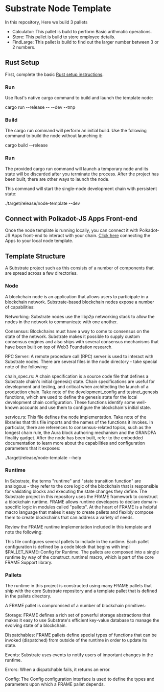 # Substrate Node Template
In this repository, Here we build 3 pallets
* Calculator: This pallet is build to perform Basic arithmatic operations.
* Store: This pallet is build to store employee details.
* FindLarge: This pallet is build to find out the larger number between 3 or 2 numbers.

## Rust Setup
First, complete the basic [Rust setup instructions](https://www.rust-lang.org/tools/install).

### Run
Use Rust's native cargo command to build and launch the template node:

cargo run --release -- --dev --tmp
### Build
The cargo run command will perform an initial build. Use the following command to build the node without launching it:

cargo build --release


### Run
The provided cargo run command will launch a temporary node and its state will be discarded after you terminate the process. After the project has been built, there are other ways to launch the node.

This command will start the single-node development chain with persistent state:

./target/release/node-template --dev

## Connect with Polkadot-JS Apps Front-end
Once the node template is running locally, you can connect it with Polkadot-JS Apps front-end to interact with your chain. [Click here](https://polkadot.js.org/apps/#/explorer?rpc=ws://127.0.0.1:9944) connecting the Apps to your local node template.

## Template Structure
A Substrate project such as this consists of a number of components that are spread across a few directories.

### Node
A blockchain node is an application that allows users to participate in a blockchain network. Substrate-based blockchain nodes expose a number of capabilities:

Networking: Substrate nodes use the libp2p networking stack to allow the nodes in the network to communicate with one another.

Consensus: Blockchains must have a way to come to consensus on the state of the network. Substrate makes it possible to supply custom consensus engines and also ships with several consensus mechanisms that have been built on top of Web3 Foundation research.

RPC Server: A remote procedure call (RPC) server is used to interact with Substrate nodes.
There are several files in the node directory - take special note of the following:

chain_spec.rs: A chain specification is a source code file that defines a Substrate chain's initial (genesis) state. Chain specifications are useful for development and testing, and critical when architecting the launch of a production chain. Take note of the development_config and testnet_genesis functions, which are used to define the genesis state for the local development chain configuration. These functions identify some well-known accounts and use them to configure the blockchain's initial state.

service.rs: This file defines the node implementation. Take note of the libraries that this file imports and the names of the functions it invokes. In particular, there are references to consensus-related topics, such as the longest chain rule, the Aura block authoring mechanism and the GRANDPA finality gadget.
After the node has been built, refer to the embedded documentation to learn more about the capabilities and configuration parameters that it exposes:

./target/release/node-template --help

### Runtime
In Substrate, the terms "runtime" and "state transition function" are analogous - they refer to the core logic of the blockchain that is responsible for validating blocks and executing the state changes they define. The Substrate project in this repository uses the FRAME framework to construct a blockchain runtime. FRAME allows runtime developers to declare domain-specific logic in modules called "pallets". At the heart of FRAME is a helpful macro language that makes it easy to create pallets and flexibly compose them to create blockchains that can address a variety of needs.

Review the FRAME runtime implementation included in this template and note the following:

This file configures several pallets to include in the runtime. Each pallet configuration is defined by a code block that begins with impl $PALLET_NAME::Config for Runtime.
The pallets are composed into a single runtime by way of the construct_runtime! macro, which is part of the core FRAME Support library.

### Pallets
The runtime in this project is constructed using many FRAME pallets that ship with the core Substrate repository and a template pallet that is defined in the pallets directory.

A FRAME pallet is compromised of a number of blockchain primitives:

Storage: FRAME defines a rich set of powerful storage abstractions that makes it easy to use Substrate's efficient key-value database to manage the evolving state of a blockchain.

Dispatchables: FRAME pallets define special types of functions that can be invoked (dispatched) from outside of the runtime in order to update its state.

Events: Substrate uses events to notify users of important changes in the runtime.

Errors: When a dispatchable fails, it returns an error.

Config: The Config configuration interface is used to define the types and parameters upon which a FRAME pallet depends.
